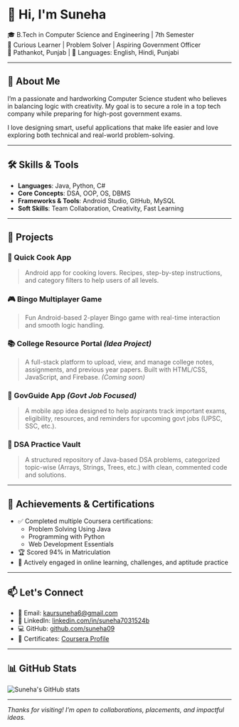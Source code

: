 # 👋 Hi, I'm Suneha 

🎓 B.Tech in Computer Science and Engineering | 7th Semester  
🌟 Curious Learner | Problem Solver | Aspiring Government Officer  
📍 Pathankot, Punjab | 💬 Languages: English, Hindi, Punjabi  

---

## 💼 About Me

I’m a passionate and hardworking Computer Science student who believes in balancing logic with creativity. My goal is to secure a role in a top tech company while preparing for high-post government exams.

I love designing smart, useful applications that make life easier and love exploring both technical and real-world problem-solving.

---

## 🛠️ Skills & Tools

- **Languages**: Java, Python, C#  
- **Core Concepts**: DSA, OOP, OS, DBMS  
- **Frameworks & Tools**: Android Studio, GitHub, MySQL  
- **Soft Skills**: Team Collaboration, Creativity, Fast Learning  

---

## 🚀 Projects

### 📱 Quick Cook App  
> Android app for cooking lovers. Recipes, step-by-step instructions, and category filters to help users of all levels.

### 🎮 Bingo Multiplayer Game  
> Fun Android-based 2-player Bingo game with real-time interaction and smooth logic handling.

### 📚 College Resource Portal *(Idea Project)*  
> A full-stack platform to upload, view, and manage college notes, assignments, and previous year papers. Built with HTML/CSS, JavaScript, and Firebase. *(Coming soon)*

### 📖 GovGuide App *(Govt Job Focused)*  
> A mobile app idea designed to help aspirants track important exams, eligibility, resources, and reminders for upcoming govt jobs (UPSC, SSC, etc.).

### 🎯 DSA Practice Vault  
> A structured repository of Java-based DSA problems, categorized topic-wise (Arrays, Strings, Trees, etc.) with clean, commented code and solutions.

---

## 🏅 Achievements & Certifications

- ✅ Completed multiple Coursera certifications:
  - Problem Solving Using Java
  - Programming with Python
  - Web Development Essentials
- 🏆 Scored 94% in Matriculation
- 🌱 Actively engaged in online learning, challenges, and aptitude practice

---

## 📫 Let's Connect

- 📧 Email: [kaursuneha6@gmail.com](mailto:kaursuneha6@gmail.com)  
- 🔗 LinkedIn: [linkedin.com/in/suneha7031524b](https://www.linkedin.com/in/suneha7031524b)  
- 💻 GitHub: [github.com/suneha09](https://github.com/suneha09)  
- 📜 Certificates: [Coursera Profile](https://coursera.org/verify/WAS6XV945YS0)

---

## 📊 GitHub Stats

![Suneha's GitHub stats](https://github-readme-stats.vercel.app/api?username=suneha09&show_icons=true&theme=tokyonight)

---

_Thanks for visiting! I’m open to collaborations, placements, and impactful ideas._
